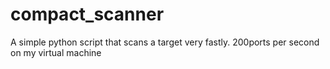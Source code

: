 # compact_scanner
A simple python script that scans a target very fastly. 200ports per second on my virtual machine 
